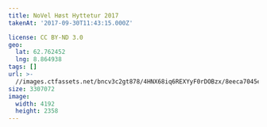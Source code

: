 ```yaml
---
title: NoVel Høst Hyttetur 2017
takenAt: '2017-09-30T11:43:15.000Z'

license: CC BY-ND 3.0
geo:
  lat: 62.762452
  lng: 8.864938
tags: []
url: >-
  //images.ctfassets.net/bncv3c2gt878/4HNX68iq6REXYyF0rDOBzx/8eeca7045e048a60b0cc28f7fbbd2fa9/novel-hst-hyttetur-2017_37437040511_o
size: 3307072
image:
  width: 4192
  height: 2358
---
```

